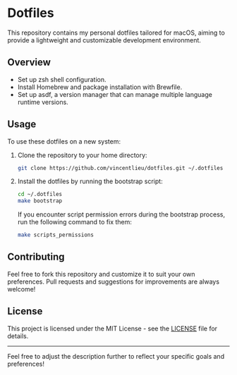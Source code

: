 # Dotfiles

This repository contains my personal dotfiles tailored for macOS, aiming to provide a lightweight and customizable development environment.

## Overview

- Set up zsh shell configuration.
- Install Homebrew and package installation with Brewfile.
- Set up asdf, a version manager that can manage multiple language runtime versions.

## Usage

To use these dotfiles on a new system:

1. Clone the repository to your home directory:

    ```bash
    git clone https://github.com/vincentlieu/dotfiles.git ~/.dotfiles
    ```

2. Install the dotfiles by running the bootstrap script:

    ```bash
    cd ~/.dotfiles
    make bootstrap
    ```
    
    If you encounter script permission errors during the bootstrap process, run the following command to fix them:

    ```bash
    make scripts_permissions
    ```

## Contributing

Feel free to fork this repository and customize it to suit your own preferences. Pull requests and suggestions for improvements are always welcome!

## License

This project is licensed under the MIT License - see the [LICENSE](LICENSE) file for details.

---

Feel free to adjust the description further to reflect your specific goals and preferences!